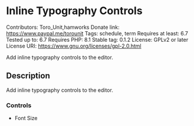 # Inline Typography Controls

Contributors:      Toro_Unit,hamworks 
Donate link:       https://www.paypal.me/torounit
Tags:              schedule, term
Requires at least: 6.7 
Tested up to:      6.7 
Requires PHP:      8.1 
Stable tag:        0.1.2
License:           GPLv2 or later 
License URI:       https://www.gnu.org/licenses/gpl-2.0.html

Add inline typography controls to the editor.

## Description

Add inline typography controls to the editor.

### Controls
* Font Size

